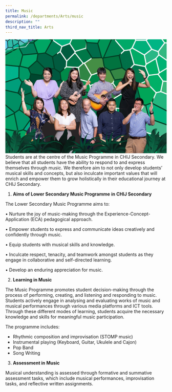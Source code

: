 ```yaml
---
title: Music
permalink: /departments/Arts/music
description: ""
third_nav_title: Arts
---
```

![](/images/DRAMA%20%20MUSIC.jpg)
Students are at the centre of the Music Programme in CHIJ Secondary. We believe that all students have the ability to respond to and express themselves through music. We therefore aim to not only develop students’ musical skills and concepts, but also inculcate important values that will enrich and empower them to grow holistically in their educational journey at CHIJ Secondary.  

  

1. **Aims of Lower Secondary Music Programme** **in CHIJ Secondary**

The Lower Secondary Music Programme aims to: 

• Nurture the joy of music-making through the Experience-Concept-Application (ECA) pedagogical approach.

• Empower students to express and communicate ideas creatively and confidently through music.

• Equip students with musical skills and knowledge.

• Inculcate respect, tenacity, and teamwork amongst students as they engage in collaborative and self-directed learning.

• Develop an enduring appreciation for music. 
  
2. **Learning in Music**

The Music Programme promotes student decision-making through the process of performing, creating, and listening and responding to music.  Students actively engage in analysing and evaluating works of music and musical performances through various media platforms and ICT tools. Through these different modes of learning, students acquire the necessary knowledge and skills for meaningful music participation. 

  

The programme includes:  

*   Rhythmic composition and improvisation (STOMP music)
*   Instrumental playing (Keyboard, Guitar, Ukulele and Cajon)
*   Pop Band
*   Song Writing

3. **Assessment in Music**

Musical understanding is assessed through formative and summative assessment tasks, which include musical performances, improvisation tasks, and reflective written assignments.